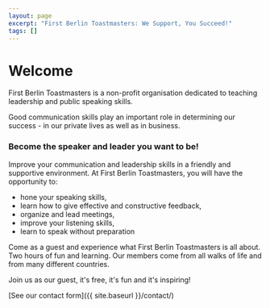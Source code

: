 ```yaml
---
layout: page
excerpt: "First Berlin Toastmasters: We Support, You Succeed!"
tags: []
---
```


# Welcome

First Berlin Toastmasters is a non-profit organisation dedicated to teaching leadership and public speaking skills.

Good communication skills play an important role in determining our success - in our private lives as well as in business.

### Become the speaker and leader you want to be!

Improve your communication and leadership skills in a friendly and supportive environment.
At First Berlin Toastmasters, you will have the opportunity to:

* hone your speaking skills,
* learn how to give effective and constructive feedback,
* organize and lead meetings,
* improve your listening skills,
* learn to speak without preparation

Come as a guest and experience what First Berlin Toastmasters is all about. Two hours of fun and learning.
Our members come from all walks of life and from many different countries.

Join us as our guest, it's free, it's fun and it's inspiring!

[See our contact form]({{ site.baseurl }}/contact/)


